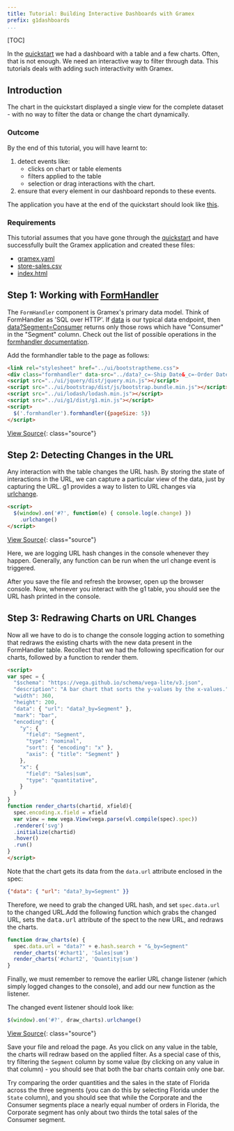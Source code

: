 ```yaml
---
title: Tutorial: Building Interactive Dashboards with Gramex
prefix: g1dashboards
...
```


[TOC]

In the [quickstart](../quickstart) we had a dashboard with a
table and a few charts. Often, that is not enough. We need an interactive
way to filter through data. This tutorials deals with adding such
interactivity with Gramex.


## Introduction

The chart in the quickstart displayed a single view for the complete dataset - with no way to filter the
data or change the chart dynamically.


### Outcome

By the end of this tutorial, you will have learnt to:

1. detect events like:
    * clicks on chart or table elements
    * filters applied to the table
    * selection or drag interactions with the chart.
2. ensure that every element in our dashboard reponds to these events.

The application you have at the end of the quickstart should look like
[this](../quickstart/output/3/index.html).


### Requirements

This tutorial assumes that you have gone through the
[quickstart](../quickstart) and have successfully built the Gramex
application and created these files:

* [gramex.yaml](../quickstart/output/gramex.yaml.source)
* [store-sales.csv](../store-sales.csv)
* [index.html](../quickstart/output/3/index.html.source)


## Step 1: Working with [FormHandler](../../formhandler/)

The `FormHandler` component is Gramex's primary data model.
Think of FormHandler as 'SQL over HTTP'. If [data](../data)
is our typical data endpoint, then [data?Segment=Consumer](../data?Segment=Consumer)
returns only those rows which have "Consumer" in the "Segment" column.
Check out the list of possible operations in the
[formhandler documentation](../../formhandler/#formhandler-filters).

Add the formhandler table to the page as follows:

<!-- render:html -->
```html
<link rel="stylesheet" href="../ui/bootstraptheme.css">
<div class="formhandler" data-src="../data?_c=-Ship Date&_c=-Order Date&_c=-Order ID&_c=-Ship Mode&_c=-Quantity&_c=-Discount"></div>
<script src="../ui/jquery/dist/jquery.min.js"></script>
<script src="../ui/bootstrap/dist/js/bootstrap.bundle.min.js"></script>
<script src="../ui/lodash/lodash.min.js"></script>
<script src="../ui/g1/dist/g1.min.js"></script>
<script>
  $('.formhandler').formhandler({pageSize: 5})
</script>
```
[View Source](../dashboards/output/1/index.html){: class="source"}


## Step 2: Detecting Changes in the URL

Any interaction with the table changes the URL hash. By storing the state of
interactions in the URL, we can capture a particular view of the data, just by capturing the URL.
g1 provides a way to listen to URL changes via [urlchange](https://learn.gramener.com/guide/g1/urlchange).

```html
<script>
  $(window).on('#?', function(e) { console.log(e.change) })
    .urlchange()
</script>
```
[View Source](../dashboards/output/2/index.html){: class="source"}


Here, we are logging URL hash changes in the console whenever they happen.
Generally, any function can be run when the url change event is triggered.

After you save the file and refresh the browser, open up the browser console.
Now, whenever you interact with the g1 table, you should see the URL hash printed in the
console.


## Step 3: Redrawing Charts on URL Changes

Now all we have to do is to change the console logging action to something that
redraws the existing charts with the new data present in the FormHandler table.
Recollect that we had the following specification for our charts,
followed by a function to render them.

```html
<script>
var spec = {
  "$schema": "https://vega.github.io/schema/vega-lite/v3.json",
  "description": "A bar chart that sorts the y-values by the x-values.",
  "width": 360,
  "height": 200,
  "data": { "url": "data?_by=Segment" },
  "mark": "bar",
  "encoding": {
    "y": {
      "field": "Segment",
      "type": "nominal",
      "sort": { "encoding": "x" },
      "axis": { "title": "Segment" }
    },
    "x": {
      "field": "Sales|sum",
      "type": "quantitative",
    }
  }
}
function render_charts(chartid, xfield){
  spec.encoding.x.field = xfield
  var view = new vega.View(vega.parse(vl.compile(spec).spec))
  .renderer('svg')
  .initialize(chartid)
  .hover()
  .run()
}
</script>
```

Note that the chart gets its data from the `data.url` attribute enclosed in the spec:

```json
{"data": { "url": "data?_by=Segment" }}
```

Therefore, we need to grab the changed URL hash, and set `spec.data.url` to the changed
URL.Add the following function which grabs the changed URL, sets the <kbd>data.url</kbd>
attribute of the spect to the new URL, and redraws the charts.

```js
function draw_charts(e) {
  spec.data.url = "data?" + e.hash.search + "&_by=Segment"
  render_charts('#chart1', 'Sales|sum')
  render_charts('#chart2', 'Quantity|sum')
}
```

Finally, we must remember to remove the earlier URL change listener (which simply logged changes
to the console), and add our new function as the listener.

The changed event listener should look like:

```javascript
$(window).on('#?', draw_charts).urlchange()
```

[View Source](../dashboards/output/3/index.html){: class="source"}

Save your file and reload the page. As you click on any value in the table,
the charts will redraw based on the applied filter. As a special case of this, try filtering the
`Segment` column by some value (by clicking on any value in that column) - you should see that
both the bar charts contain only one bar.

Try comparing the order quantities and the sales in the state of Florida across the three segments
(you can do this by selecting Florida under the `State` column), and you should see that while the
Corporate and the Consumer segments place a nearly equal number of orders in Florida, the Corporate
segment has only about two thirds the total sales of the Consumer segment.

<script src="../tutorial.js"></script>
